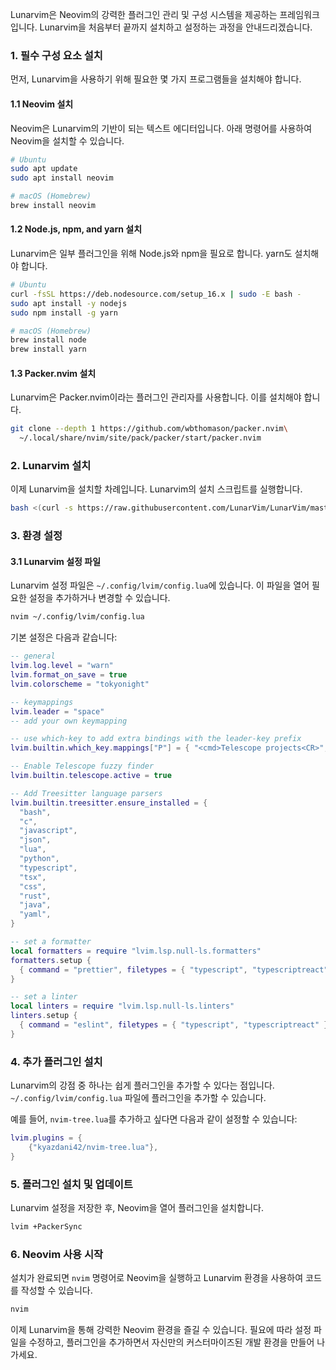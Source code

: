 Lunarvim은 Neovim의 강력한 플러그인 관리 및 구성 시스템을 제공하는 프레임워크입니다. Lunarvim을 처음부터 끝까지 설치하고 설정하는 과정을 안내드리겠습니다.

### 1. 필수 구성 요소 설치

먼저, Lunarvim을 사용하기 위해 필요한 몇 가지 프로그램들을 설치해야 합니다.

#### 1.1 Neovim 설치
Neovim은 Lunarvim의 기반이 되는 텍스트 에디터입니다. 아래 명령어를 사용하여 Neovim을 설치할 수 있습니다.

```sh
# Ubuntu
sudo apt update
sudo apt install neovim

# macOS (Homebrew)
brew install neovim
```

#### 1.2 Node.js, npm, and yarn 설치
Lunarvim은 일부 플러그인을 위해 Node.js와 npm을 필요로 합니다. yarn도 설치해야 합니다.

```sh
# Ubuntu
curl -fsSL https://deb.nodesource.com/setup_16.x | sudo -E bash -
sudo apt install -y nodejs
sudo npm install -g yarn

# macOS (Homebrew)
brew install node
brew install yarn
```

#### 1.3 Packer.nvim 설치
Lunarvim은 Packer.nvim이라는 플러그인 관리자를 사용합니다. 이를 설치해야 합니다.

```sh
git clone --depth 1 https://github.com/wbthomason/packer.nvim\
  ~/.local/share/nvim/site/pack/packer/start/packer.nvim
```

### 2. Lunarvim 설치

이제 Lunarvim을 설치할 차례입니다. Lunarvim의 설치 스크립트를 실행합니다.

```sh
bash <(curl -s https://raw.githubusercontent.com/LunarVim/LunarVim/master/utils/installer/install.sh)
```

### 3. 환경 설정

#### 3.1 Lunarvim 설정 파일
Lunarvim 설정 파일은 `~/.config/lvim/config.lua`에 있습니다. 이 파일을 열어 필요한 설정을 추가하거나 변경할 수 있습니다.

```sh
nvim ~/.config/lvim/config.lua
```

기본 설정은 다음과 같습니다:

```lua
-- general
lvim.log.level = "warn"
lvim.format_on_save = true
lvim.colorscheme = "tokyonight"

-- keymappings
lvim.leader = "space"
-- add your own keymapping

-- use which-key to add extra bindings with the leader-key prefix
lvim.builtin.which_key.mappings["P"] = { "<cmd>Telescope projects<CR>", "Projects" }

-- Enable Telescope fuzzy finder
lvim.builtin.telescope.active = true

-- Add Treesitter language parsers
lvim.builtin.treesitter.ensure_installed = {
  "bash",
  "c",
  "javascript",
  "json",
  "lua",
  "python",
  "typescript",
  "tsx",
  "css",
  "rust",
  "java",
  "yaml",
}

-- set a formatter
local formatters = require "lvim.lsp.null-ls.formatters"
formatters.setup {
  { command = "prettier", filetypes = { "typescript", "typescriptreact" } },
}

-- set a linter
local linters = require "lvim.lsp.null-ls.linters"
linters.setup {
  { command = "eslint", filetypes = { "typescript", "typescriptreact" } },
}
```

### 4. 추가 플러그인 설치

Lunarvim의 강점 중 하나는 쉽게 플러그인을 추가할 수 있다는 점입니다. `~/.config/lvim/config.lua` 파일에 플러그인을 추가할 수 있습니다.

예를 들어, `nvim-tree.lua`를 추가하고 싶다면 다음과 같이 설정할 수 있습니다:

```lua
lvim.plugins = {
    {"kyazdani42/nvim-tree.lua"},
}
```

### 5. 플러그인 설치 및 업데이트

Lunarvim 설정을 저장한 후, Neovim을 열어 플러그인을 설치합니다.

```sh
lvim +PackerSync
```

### 6. Neovim 사용 시작

설치가 완료되면 `nvim` 명령어로 Neovim을 실행하고 Lunarvim 환경을 사용하여 코드를 작성할 수 있습니다.

```sh
nvim
```

이제 Lunarvim을 통해 강력한 Neovim 환경을 즐길 수 있습니다. 필요에 따라 설정 파일을 수정하고, 플러그인을 추가하면서 자신만의 커스터마이즈된 개발 환경을 만들어 나가세요.
